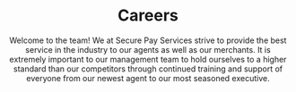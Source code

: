 ---
# Feel free to add content and custom Front Matter to this file.
# To modify the layout, see https://jekyllrb.com/docs/themes/#overriding-theme-defaults

layout: careers
title: Careers
subtitle: Welcome to the team! We at Secure Pay Services strive to provide the best service in the industry to our agents as well as our merchants. It is extremely important to our management team to hold ourselves to a higher standard than our competitors through continued training and support of everyone from our newest agent to our most seasoned executive.
---